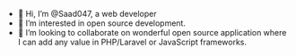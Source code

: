- 👋 Hi, I’m @Saad047, a web developer
- 👀 I’m interested in open source development.
- 💞️ I’m looking to collaborate on wonderful open source application where I can add any value in PHP/Laravel or JavaScript frameworks.

<!---
Saad047/Saad047 is a ✨ special ✨ repository because its `README.md` (this file) appears on your GitHub profile.
You can click the Preview link to take a look at your changes.
--->
